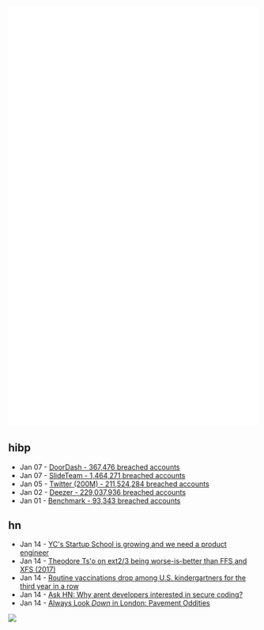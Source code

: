 ![Metrics](https://raw.githubusercontent.com/phixion/phixion/master/metrics.svg)

## hibp

<!--
for https://github.com/phixion/phixion/blob/main/.github/workflows/feeds.yml
-->
<!--START_SECTION:haveibeenpwnd-->
- Jan 07 - [DoorDash - 367,476 breached accounts](https://haveibeenpwned.com/PwnedWebsites#DoorDash)
- Jan 07 - [SlideTeam - 1,464,271 breached accounts](https://haveibeenpwned.com/PwnedWebsites#SlideTeam)
- Jan 05 - [Twitter (200M) - 211,524,284 breached accounts](https://haveibeenpwned.com/PwnedWebsites#Twitter200M)
- Jan 02 - [Deezer - 229,037,936 breached accounts](https://haveibeenpwned.com/PwnedWebsites#Deezer)
- Jan 01 - [Benchmark - 93,343 breached accounts](https://haveibeenpwned.com/PwnedWebsites#Benchmark)
<!--END_SECTION:haveibeenpwnd-->

## hn

<!--
for https://github.com/phixion/phixion/blob/main/.github/workflows/feeds.yml
-->
<!--START_SECTION:hn-->
- Jan 14 - [YC's Startup School is growing and we need a product engineer](https://www.ycombinator.com/companies/y-combinator/jobs/5JHBtJd-product-engineer-startup-school)
- Jan 14 - [Theodore Ts'o on ext2/3 being worse-is-better than FFS and XFS (2017)](https://web.archive.org/web/20170515160229/https://minnie.tuhs.org/pipermail/tuhs/2017-May/009935.html)
- Jan 14 - [Routine vaccinations drop among U.S. kindergartners for the third year in a row](https://www.statnews.com/2023/01/12/routine-vaccinations-kindergartners/)
- Jan 14 - [Ask HN: Why arent developers interested in secure coding?](https://news.ycombinator.com/item?id=34378767)
- Jan 14 - [Always Look *Down* in London: Pavement Oddities](https://londonist.com/london/secret/look-down)
<!--END_SECTION:hn-->

<!--
for https://yhype.me
-->
![](https://hit.yhype.me/github/profile?user_id=13013670)
